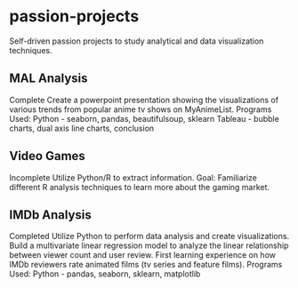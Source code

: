 # passion-projects
Self-driven passion projects to study analytical and data visualization techniques.


## MAL Analysis
Complete
Create a powerpoint presentation showing the visualizations of various trends from popular anime tv shows on MyAnimeList.
Programs Used:
Python - seaborn, pandas, beautifulsoup, sklearn
Tableau - bubble charts, dual axis line charts, conclusion

## Video Games
Incomplete
Utilize Python/R to extract information. Goal: Familiarize different R analysis techniques to learn more about the gaming market.

## IMDb Analysis
Completed
Utilize Python to perform data analysis and create visualizations. Build a multivariate linear regression model to analyze the linear relationship between viewer count and user review. First learning experience on how IMDb reviewers rate animated films (tv series and feature films).
Programs Used:
Python - pandas, seaborn, sklearn, matplotlib
